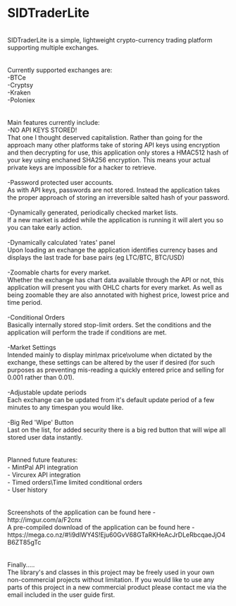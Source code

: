 SIDTraderLite
=============
<br>
SIDTraderLite is a simple, lightweight crypto-currency trading platform supporting multiple exchanges.<br>
<br>
<br>
Currently supported exchanges are:<br>
-BTCe<br>
-Cryptsy<br>
-Kraken<br>
-Poloniex<br>
<br>
<br>
Main features currently include:<br>
-NO API KEYS STORED!<br>
That one I thought deserved capitalistion. Rather than going for the approach many other platforms take of storing API keys using encryption and then decrypting for use, this application only stores a HMAC512 hash of your key using enchaned SHA256 encryption. This means your actual private keys are impossible for a hacker to retrieve.<br>
<br>
-Password protected user accounts.<br>
As with API keys, passwords are not stored. Instead the application takes the proper approach of storing an irreversible salted hash of your password.<br>
<br>
-Dynamically generated, periodically checked market lists.<br>
If a new market is added while the application is running it will alert you so you can take early action.<br>
<br>
-Dynamically calculated 'rates' panel<br>
Upon loading an exchange the application identifies currency bases and displays the last trade for base pairs (eg LTC/BTC, BTC/USD)<br>
<br>
-Zoomable charts for every market.<br>
Whether the exchange has chart data available through the API or not, this application will present you with OHLC charts for every market. As well as being zoomable they are also annotated with highest price, lowest price and time period.<br>
<br>
-Conditional Orders<br>
Basically internally stored stop-limit orders. Set the conditions and the application will perform the trade if conditions are met.<br>
<br>
-Market Settings<br>
Intended mainly to display min\max price\volume when dictated by the exchange, these settings can be altered by the user if desired (for such purposes as preventing mis-reading a quickly entered price and selling for 0.001 rather than 0.01).<br>
<br>
-Adjustable update periods<br>
Each exchange can be updated from it's default update period of a few minutes to any timespan you would like.<br>
<br>
-Big Red 'Wipe' Button<br>
Last on the list, for added security there is a big red button that will wipe all stored user data instantly.<br>
<br><br>
Planned future features:<br>
- MintPal API integration<br>
- Vircurex API integration<br>
- Timed orders\Time limited conditional orders <br>
- User history<br>
<br><br>
Screenshots of the application can be found here - http://imgur.com/a/F2cnx<br>
A pre-compiled download of the application can be found here - https://mega.co.nz/#!i9dlWY4S!Eju60GvV68GTaRKHeAcJrDLeRbcqaeJjO4B6ZT85gTc<br>
<br><br>
Finally.....<br>
The library's and classes in this project may be freely used in your own non-commercial projects without limitation. If you would like to use any parts of this project in a new commercial product please contact me via the email included in the user guide first.
